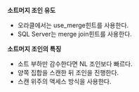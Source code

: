 **소트머지 조인 유도**

- 오라클에서는 use_merge힌트를 사용한다.
- SQL Server는 merge join힌트를 사용한다.

**소트머지 조인의 특징**

- 소트 부하만 감수한다면 NL 조인보다 빠르다.
- 양쪽 집합을 스캔한 뒤 조인을 진행한다.
- 스캔 위주의 액세스 방식을 사용한다.